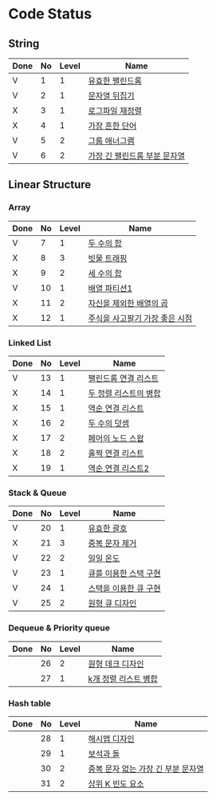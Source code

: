# Code Status

## String
| Done | No   | Level | Name                                                         |
| ---- | :--- | ----- | ------------------------------------------------------------ |
| V    | 1    | 1     | [유효한 팰린드롬](https://leetcode.com/problems/valid-palindrome/description/) |
| V    | 2    | 1     | [문자열 뒤집기](https://leetcode.com/problems/reverse-string/description/) |
| X    | 3    | 1     | [로그파일 재정렬](https://leetcode.com/problems/reorder-data-in-log-files/description/) |
| X    | 4    | 1     | [가장 흔한 단어](https://leetcode.com/problems/most-common-word/description/) |
| V    | 5    | 2     | [그룹 애너그램](https://leetcode.com/problems/group-anagrams/description/) |
| V    | 6    | 2     | [가장 긴 팰린드롬 부분 문자열](https://leetcode.com/problems/longest-palindromic-substring/description/) |


## Linear Structure

### Array
| Done | No   | Level | Name                                                         |
| ---- | :--- | ----- | ------------------------------------------------------------ |
| V    | 7    | 1     | [두 수의 합](https://leetcode.com/problems/two-sum/description/) |
| X    | 8    | 3     | [빗물 트래핑](https://leetcode.com/problems/trapping-rain-water/description/) |
| X    | 9    | 2     | [세 수의 합](https://leetcode.com/problems/3sum/description/) |
| V    | 10    | 1     | [배열 파티션1](https://leetcode.com/problems/array-partition/description/) |
| X    | 11    | 2     | [자신을 제외한 배열의 곱](https://leetcode.com/problems/product-of-array-except-self/description/) |
| X    | 12    | 1     | [주식을 사고팔기 가장 좋은 시점](https://leetcode.com/problems/best-time-to-buy-and-sell-stock/description/) |


### Linked List
| Done | No   | Level | Name                                                         |
| ---- | :--- | ----- | ------------------------------------------------------------ |
| V    | 13    | 1     | [팰린드롬 연결 리스트](https://leetcode.com/problems/palindrome-linked-list/description/) |
| X    | 14    | 1     | [두 정렬 리스트의 병합](https://leetcode.com/problems/merge-two-sorted-lists/description/) |
| X    | 15    | 1     | [역순 연결 리스트](https://leetcode.com/problems/reverse-linked-list/description/) |
| X    | 16    | 2     | [두 수의 덧셈](https://leetcode.com/problems/add-two-numbers/description/) |
| X    | 17    | 2     | [페어의 노드 스왑](https://leetcode.com/problems/swap-nodes-in-pairs/description/) |
| X    | 18    | 2     | [홀짝 연결 리스트](https://leetcode.com/problems/odd-even-linked-list/description/) |
| X    | 19    | 1     | [역순 연결 리스트2](https://leetcode.com/problems/reverse-linked-list-ii/description/) |


### Stack & Queue
| Done | No   | Level | Name                                                         |
| ---- | :--- | ----- | ------------------------------------------------------------ |
| V    | 20    | 1     | [유효한 괄호](https://leetcode.com/problems/valid-parentheses/description/) |
| X    | 21    | 3     | [중복 문자 제거](https://leetcode.com/problems/remove-duplicate-letters/description/) |
| V    | 22    | 2     | [일일 온도](https://leetcode.com/problems/daily-temperatures/description/) |
| V    | 23    | 1     | [큐를 이용한 스택 구현](https://leetcode.com/problems/implement-stack-using-queues/description/) |
| V    | 24    | 1     | [스택을 이용한 큐 구현](https://leetcode.com/problems/implement-queue-using-stacks/description/) |
| V    | 25    | 2     | [원형 큐 디자인](https://leetcode.com/problems/design-circular-queue/description/) |


### Dequeue & Priority queue
| Done | No   | Level | Name                                                         |
| ---- | :--- | ----- | ------------------------------------------------------------ |
|     | 26    | 2     | [원형 데크 디자인](https://leetcode.com/problems/design-circular-deque/description/) |
|     | 27    | 1     | [k개 정렬 리스트 병합](https://leetcode.com/problems/merge-k-sorted-lists/description/) |


### Hash table
| Done | No   | Level | Name                                                         |
| ---- | :--- | ----- | ------------------------------------------------------------ |
|     | 28    | 1     | [해시맵 디자인](https://leetcode.com/problems/design-hashmap/description/) |
|     | 29    | 1     | [보석과 돌](https://leetcode.com/problems/jewels-and-stones/description/) |
|     | 30    | 2     | [중복 문자 없는 가장 긴 부분 문자열](https://leetcode.com/problems/longest-substring-without-repeating-characters/description/) |
|     | 31    | 2     | [상위 K 빈도 요소](https://leetcode.com/problems/top-k-frequent-elements/description/) |